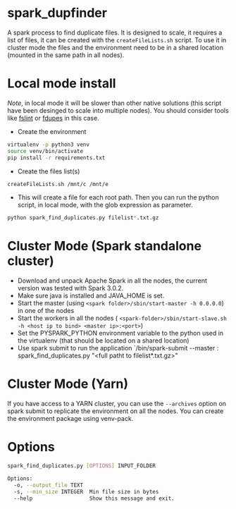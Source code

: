 # spark_dupfinder
A spark process to find duplicate files. It is designed to scale, it requires a list of files, it can be created with the `createFileLists.sh` script. 
To use it in cluster mode the files and the environment need to be in a shared location (mounted in the same path in all nodes). 

# Local mode install
*Note*, in local mode it will be slower than other native solutions (this script have been desinged to scale into multiple nodes). You should consider tools like [fslint](http://www.pixelbeat.org/fslint/) or [fdupes](https://github.com/adrianlopezroche/fdupes) in this case.

  - Create the environment

 ```bash
 virtualenv -p python3 venv
 source venv/bin/activate
 pip install -r requirements.txt
```
 - Create the files list(s)
```bash
createFileLists.sh /mnt/c /mnt/e
```

  - This will create a file for each root path. Then you can run the python script, in local mode, with the glob expression as parameter. 
```bash
python spark_find_duplicates.py filelist*.txt.gz
```

# Cluster Mode (Spark standalone cluster)

  - Download and unpack Apache Spark in all the nodes, the current version was tested with Spark 3.0.2. 
  - Make sure java is installed and JAVA_HOME is set.
  - Start the master (using `<spark folder>/sbin/start-master -h 0.0.0.0`) in one of the nodes
  - Start the workers in all the nodes ( `<spark-folder>/sbin/start-slave.sh -h <host ip to bind> <master ip>:<port>`)
  - Set the PYSPARK_PYTHON environment variable to the python used in the virtualenv (that should be located on a shared location)
  - Use spark submit to run the application `<spark-folder>/bin/spark-submit  --master <master ip>:<port> spark_find_duplicates.py "<full patht to filelist*.txt.gz>"
  
# Cluster Mode (Yarn) 

If you have access to a YARN cluster, you can use the `--archives` option on spark submit to replicate the environment on all the nodes. You can create the environment package using venv-pack. 

# Options

```bash
spark_find_duplicates.py [OPTIONS] INPUT_FOLDER

Options:
  -o, --output_file TEXT
  -s, --min_size INTEGER  Min file size in bytes
  --help                  Show this message and exit.
```
